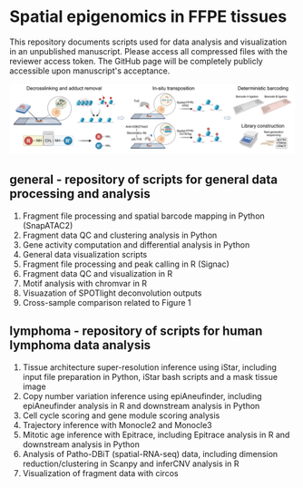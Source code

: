 # Spatial epigenomics in FFPE tissues
This repository documents scripts used for data analysis and visualization in an unpublished manuscript. Please access all compressed files with the reviewer access token. The GitHub page will be completely publicly accessible upon manuscript's acceptance.

![schematic](https://github.com/HaikuoLi/spatial_epigenome_FFPE/blob/main/workflow.jpeg)

## general - repository of scripts for general data processing and analysis
1. Fragment file processing and spatial barcode mapping in Python (SnapATAC2)
2. Fragment data QC and clustering analysis in Python
3. Gene activity computation and differential analysis in Python
4. General data visualization scripts
5. Fragment file processing and peak calling in R (Signac)
6. Fragment data QC and visualization in R
7. Motif analysis with chromvar in R
8. Visuazation of SPOTlight deconvolution outputs
9. Cross-sample comparison related to Figure 1

## lymphoma - repository of scripts for human lymphoma data analysis
1. Tissue architecture super-resolution inference using iStar, including input file preparation in Python, iStar bash scripts and a mask tissue image
2. Copy number variation inference using epiAneufinder, including epiAneufinder analysis in R and downstream analysis in Python
3. Cell cycle scoring and gene module scoring analysis
4. Trajectory inference with Monocle2 and Monocle3
5. Mitotic age inference with Epitrace, including Epitrace analysis in R and downstream analysis in Python
6. Analysis of Patho-DBiT (spatial-RNA-seq) data, including dimension reduction/clustering in Scanpy and inferCNV analysis in R
7. Visualization of fragment data with circos
